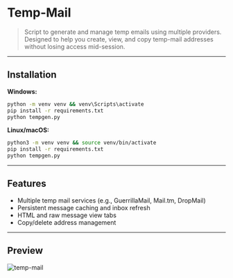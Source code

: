 # Temp-Mail

> Script to generate and manage temp emails using multiple providers. Designed to help you create, view, and copy temp-mail addresses without losing access mid-session.

---

## Installation

**Windows:**

```bash
python -m venv venv && venv\Scripts\activate
pip install -r requirements.txt
python tempgen.py
```

**Linux/macOS:**

```bash
python3 -m venv venv && source venv/bin/activate
pip install -r requirements.txt
python tempgen.py
```

---

## Features

* Multiple temp mail services (e.g., GuerrillaMail, Mail.tm, DropMail)
* Persistent message caching and inbox refresh
* HTML and raw message view tabs
* Copy/delete address management

---

## Preview 

![temp-mail](https://github.com/user-attachments/assets/e7487653-cf5a-4243-9e08-811dc35124ae)

